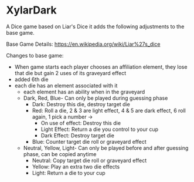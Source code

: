 # XylarDark

 A Dice game based on Liar's Dice it adds the following adjustments to the base game. 

 Base Game Details: https://en.wikipedia.org/wiki/Liar%27s_dice

 Changes to base game:
- When game starts each player chooses an affiliation element, they lose that die but gain 2 uses of its graveyard effect
 - added 6th die
 - each die has an element associated with it
    - each element has an ability when in the graveyard
    - Dark, Red, Blue- Can only be played during guessing phase
       - Dark: Destroy this die, destroy target die
       - Red:  Roll a die, 2 & 3 are light effect, 4 & 5 are dark effect,  6 roll again, 1 pick a number -> 
            - On use of effect: Destroy this die
            - Light Effect: Return a die you control to your cup
            - Dark Effect: Destroy target die
       - Blue: Counter target die roll or graveyard effect
    - Neutral, Yellow, Light- Can only be played before and after guessing phase, can be copied anytime
       - Neutral: Copy target die roll or graveyard effect
       - Yellow: Play an extra two die effects
       - Light: Return a die to your cup



